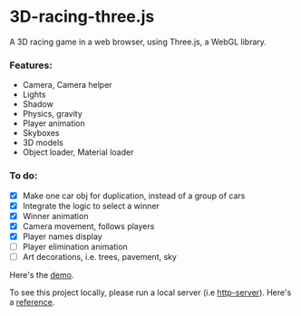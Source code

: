 # 3D-racing-three.js

A 3D racing game in a web browser, using Three.js, a WebGL library.

### Features:
- Camera, Camera helper
- Lights
- Shadow
- Physics, gravity
- Player animation
- Skyboxes
- 3D models
- Object loader, Material loader


### To do:
- [x] Make one car obj for duplication, instead of a group of cars
- [x] Integrate the logic to select a winner 
- [x] Winner animation
- [x] Camera movement, follows players
- [x] Player names display
- [ ] Player elimination animation
- [ ] Art decorations, i.e. trees, pavement, sky

Here's the [demo](https://jinnrw.github.io/3D-racing-three.js/).

To see this project locally, please run a local server (i.e [http-server](https://www.npmjs.com/package/http-server)). Here's a [reference](https://threejs.org/docs/#manual/en/introduction/How-to-run-things-locally).
